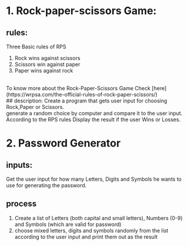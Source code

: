 # 1. Rock-paper-scissors Game:
## rules:
Three Basic rules of RPS
1. Rock wins against scissors
2. Scissors win against paper
3. Paper wins against rock
<br>
To know more about the Rock-Paper-Scissors Game Check [here](https://wrpsa.com/the-official-rules-of-rock-paper-scissors/) <br>
## description:
Create a program that gets user input for choosing Rock,Paper or Scissors.
<br>
generate a random choice by computer and compare it to the user input.
<br>
According to the RPS rules Display the result if the user Wins or Losses.

# 2. Password Generator 
## inputs:
Get the user input for how many Letters, Digits and Symbols he wants to use for generating the password.<br>
## process
1. Create a list of Letters (both capital and small letters), Numbers (0-9) and Symbols (which are valid for password)
2. choose mixed letters, digits and symbols randomly from the list according to the user input and print them out as the result
